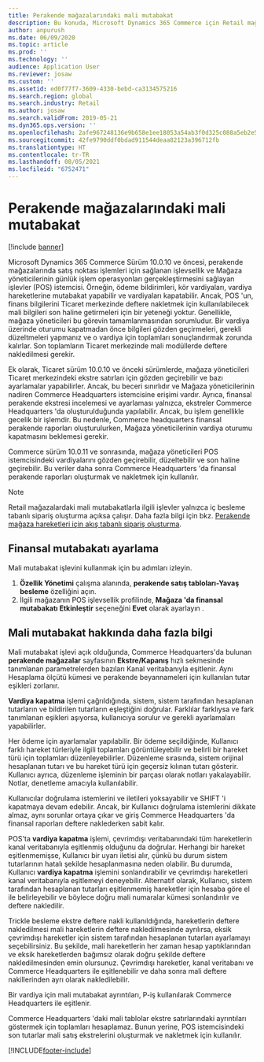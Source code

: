 ```yaml
---
title: Perakende mağazalarındaki mali mutabakat
description: Bu konuda, Microsoft Dynamics 365 Commerce için Retail mağazalarda finansal mutabakat açıklanmaktadır .
author: anpurush
ms.date: 06/09/2020
ms.topic: article
ms.prod: ''
ms.technology: ''
audience: Application User
ms.reviewer: josaw
ms.custom: ''
ms.assetid: ed0f77f7-3609-4330-bebd-ca3134575216
ms.search.region: global
ms.search.industry: Retail
ms.author: josaw
ms.search.validFrom: 2019-05-21
ms.dyn365.ops.version: ''
ms.openlocfilehash: 2afe967248136e9b658e1ee18053a54ab3f0d325c088a5eb2e522fac335c01f0
ms.sourcegitcommit: 42fe9790ddf0bdad911544deaa82123a396712fb
ms.translationtype: HT
ms.contentlocale: tr-TR
ms.lasthandoff: 08/05/2021
ms.locfileid: "6752471"
---
```

# <a name="financial-reconciliation-in-retail-stores"></a>Perakende mağazalarındaki mali mutabakat

[!include [banner](includes/banner.md)]

Microsoft Dynamics 365 Commerce Sürüm 10.0.10 ve öncesi, perakende mağazalarında satış noktası işlemleri için sağlanan işlevsellik ve Mağaza yöneticilerinin günlük işlem operasyonları gerçekleştirmesini sağlayan işlevler (POS) istemcisi. Örneğin, ödeme bildirimleri, kör vardiyaları, vardiya hareketlerine mutabakat yapabilir ve vardiyaları kapatabilir. Ancak, POS 'un, finans bilgilerini Ticaret merkezinde deftere nakletmek için kullanılabilecek mali bilgileri son haline getirmeleri için bir yeteneği yoktur. Genellikle, mağaza yöneticileri bu görevin tamamlanmasından sorumludur. Bir vardiya üzerinde oturumu kapatmadan önce bilgileri gözden geçirmeleri, gerekli düzeltmeleri yapmanız ve o vardiya için toplamları sonuçlandırmak zorunda kalırlar. Son toplamların Ticaret merkezinde mali modüllerde deftere nakledilmesi gerekir.

Ek olarak, Ticaret sürüm 10.0.10 ve önceki sürümlerde, mağaza yöneticileri Ticaret merkezindeki ekstre satırları için gözden geçirebilir ve bazı ayarlamalar yapabilirler. Ancak, bu beceri sınırlıdır ve Mağaza yöneticilerinin nadiren Commerce Headquarters istemcisine erişimi vardır. Ayrıca, finansal perakende ekstresi incelemesi ve ayarlaması yalnızca, ekstreler Commerce Headquarters 'da oluşturulduğunda yapılabilir. Ancak, bu işlem genellikle gecelik bir işlemdir. Bu nedenle, Commerce headquarters finansal perakende raporları oluşturulurken, Mağaza yöneticilerinin vardiya oturumu kapatmasını beklemesi gerekir.

Commerce sürüm 10.0.11 ve sonrasında, mağaza yöneticileri POS istemcisindeki vardiyalarını gözden geçirebilir, düzeltebilir ve son haline geçirebilir. Bu veriler daha sonra Commerce Headquarters 'da finansal perakende raporları oluşturmak ve nakletmek için kullanılır.

> [!NOTE]
> Retail mağazalardaki mali mutabakatlarla ilgili işlevler yalnızca iç besleme tabanlı sipariş oluşturma açıksa çalışır. Daha fazla bilgi için bkz. [Perakende mağaza hareketleri için akış tabanlı sipariş oluşturma](trickle-feed.md).

## <a name="set-up-financial-reconciliation"></a>Finansal mutabakatı ayarlama

Mali mutabakat işlevini kullanmak için bu adımları izleyin.

1. **Özellik Yönetimi** çalışma alanında, **perakende satış tabloları-Yavaş besleme** özelliğini açın.
1. İlgili mağazanın POS işlevsellik profilinde, **Mağaza 'da finansal mutabakatı Etkinleştir** seçeneğini **Evet** olarak ayarlayın .

## <a name="more-information-about-financial-reconciliation"></a>Mali mutabakat hakkında daha fazla bilgi

Mali mutabakat işlevi açık olduğunda, Commerce Headquarters'da bulunan **perakende mağazalar** sayfasının **Ekstre/Kapanış** hızlı sekmesinde tanımlanan parametrelerden bazıları Kanal veritabanıyla eşitlenir. Aynı Hesaplama ölçütü kümesi ve perakende beyannameleri için kullanılan tutar eşikleri zorlanır.

**Vardiya kapatma** işlemi çağrıldığında, sistem, sistem tarafından hesaplanan tutarların ve bildirilen tutarların eşleştiğini doğrular. Farklılar farklıysa ve fark tanımlanan eşikleri aşıyorsa, kullanıcıya sorulur ve gerekli ayarlamaları yapabilirler.

Her ödeme için ayarlamalar yapılabilir. Bir ödeme seçildiğinde, Kullanıcı farklı hareket türleriyle ilgili toplamları görüntüleyebilir ve belirli bir hareket türü için toplamları düzenleyebilirler. Düzenleme sırasında, sistem orijinal hesaplanan tutarı ve bu hareket türü için geçersiz kılınan tutarı gösterir. Kullanıcı ayrıca, düzenleme işleminin bir parçası olarak notları yakalayabilir. Notlar, denetleme amacıyla kullanılabilir.

Kullanıcılar doğrulama istemlerini ve iletileri yoksayabilir ve SHIFT 'i kapatmaya devam edebilir. Ancak, bir Kullanıcı doğrulama istemlerini dikkate almaz, aynı sorunlar ortaya çıkar ve giriş Commerce Headquarters 'da finansal raporları deftere naklederken sabit kalır.

POS'ta **vardiya kapatma** işlemi, çevrimdışı veritabanındaki tüm hareketlerin kanal veritabanıyla eşitlenmiş olduğunu da doğrular. Herhangi bir hareket eşitlenmemişse, Kullanıcı bir uyarı iletisi alır, çünkü bu durum sistem tutarlarının hatalı şekilde hesaplanmasına neden olabilir. Bu durumda, Kullanıcı **vardiya kapatma** işlemini sonlandırabilir ve çevrimdışı hareketleri kanal veritabanıyla eşitlemeyi deneyebilir. Alternatif olarak, Kullanıcı, sistem tarafından hesaplanan tutarları eşitlenmemiş hareketler için hesaba göre el ile belirleyebilir ve böylece doğru mali numaralar kümesi sonlandırılır ve deftere nakledilir. 

Trickle besleme ekstre deftere nakli kullanıldığında, hareketlerin deftere nakledilmesi mali hareketlerin deftere nakledilmesinde ayrılırsa, eksik çevrimdışı hareketler için sistem tarafından hesaplanan tutarları ayarlamayı seçebilirsiniz. Bu şekilde, mali hareketlerin her zaman hesap yaptıklarından ve eksik hareketlerden bağımsız olarak doğru şekilde deftere nakledilmesinden emin olursunuz. Çevrimdışı hareketler, kanal veritabanı ve Commerce Headquarters ile eşitlenebilir ve daha sonra mali deftere nakillerinden ayrı olarak nakledilebilir.

Bir vardiya için mali mutabakat ayrıntıları, P-iş kullanılarak Commerce Headquarters ile eşitlenir.

Commerce Headquarters 'daki mali tablolar ekstre satırlarındaki ayrıntıları göstermek için toplamları hesaplamaz. Bunun yerine, POS istemcisindeki son tutarlar mali satış ekstrelerini oluşturmak ve nakletmek için kullanılır.


[!INCLUDE[footer-include](../includes/footer-banner.md)]